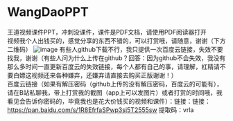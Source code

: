 # WangDaoPPT
王道视频课件PPT，冲刺没课件，课件是PDF文档，请使用PDF阅读器打开  
视频我个人出钱买的，感觉分享的东西不错的，可以打赏哦，请随意，谢谢（下方二维码）
![image](https://github.com/Alennnn/WangDaoPPT/blob/master/QR.jpg)
有些人github下载不行，我只提供一次百度云链接，失效不要找我，谢谢（有些人问为什么上传在github？回答：因为github不会失效，我没有那么多时间一直更新百度云的失效链接，每个人都有自己的事，请理解，杠精请不要白嫖这视频还来各种嫌弃，还嫌弃请直接去购买正版谢谢！）  
百度云链接（如果有解压密码（github上传的没有解压密码，百度云的可能有），请在B站私聊我，带上打赏我的截图（app上可以发图片）或者打赏的时间哦，我看见会告诉你密码的，毕竟我也是花大价钱买的视频和课件）：链接：链接：https://pan.baidu.com/s/1R8EfrfaSPwp3sj5T2555sw 
提取码：vrla 


